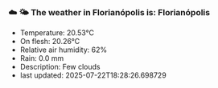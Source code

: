 ### ☁️ 🌤️  The weather in Florianópolis is: Florianópolis

- Temperature: 20.53°C
- On flesh: 20.26°C
- Relative air humidity: 62%
- Rain: 0.0 mm
- Description: Few clouds
- last updated: 2025-07-22T18:28:26.698729
